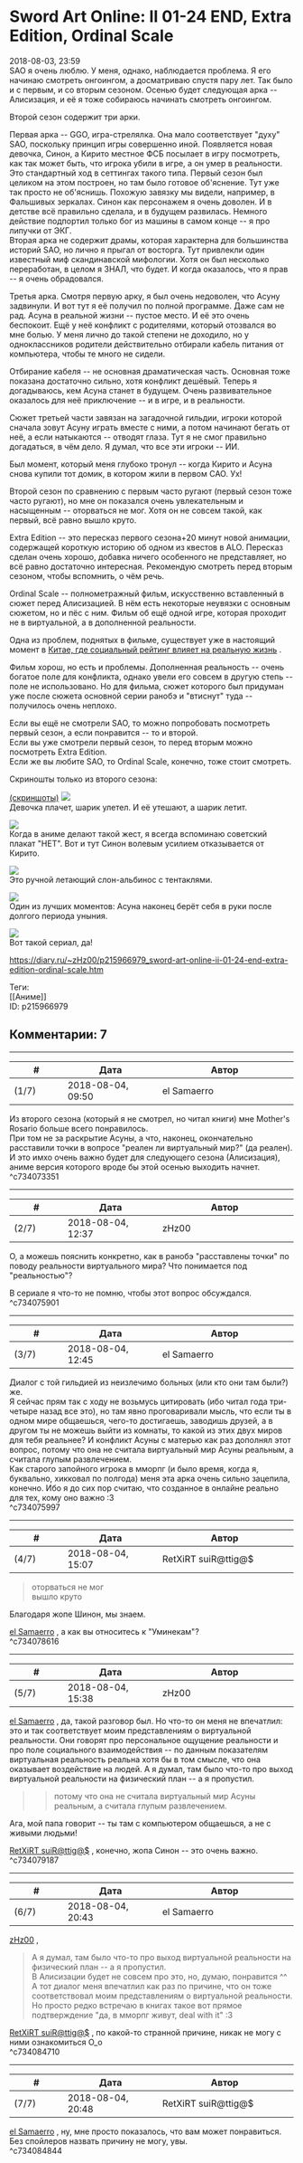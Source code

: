 Sword Art Online: II 01-24 END, Extra Edition, Ordinal Scale
============================================================

  
2018-08-03, 23:59  
 SAO я очень люблю. У меня, однако, наблюдается проблема. Я его начинаю смотреть онгоингом, а досматриваю спустя пару лет. Так было и с первым, и со вторым сезоном. Осенью будет следующая арка -- Алисизация, и её я тоже собираюсь начинать смотреть онгоингом.   
   
 Второй сезон содержит три арки.   
   
 Первая арка -- GGO, игра-стрелялка. Она мало соответствует "духу" SAO, поскольку принцип игры совершенно иной. Появляется новая девочка, Синон, а Кирито местное ФСБ посылает в игру посмотреть, как так может быть, что игрока убили в игре, а он умер в реальности. Это стандартный ход в сеттингах такого типа. Первый сезон был целиком на этом построен, но там было готовое об'яснение. Тут уже так просто не об'яснишь. Похожую завязку мы видели, например, в Фальшивых зеркалах. Синон как персонажем я очень доволен. И в детстве всё правильно сделала, и в будущем развилась. Немного действие подпортил только бог из машины в самом конце -- я про липучки от ЭКГ.   
 Вторая арка не содержит драмы, которая характерна для большинства историй SAO, но лично я прыгал от восторга. Тут привлекли один известный миф скандинавской мифологии. Хотя он был несколько переработан, в целом я ЗНАЛ, что будет. И когда оказалось, что я прав -- я очень обрадовался.   
   
 Третья арка. Смотря первую арку, я был очень недоволен, что Асуну задвинули. И вот тут я её получил по полной программе. Даже сам не рад. Асуна в реальной жизни -- пустое место. И её это очень беспокоит. Ещё у неё конфликт с родителями, который отозвался во мне болью. У меня лично до такой степени не доходило, но у одноклассников родители действительно отбирали кабель питания от компьютера, чтобы те много не сидели.   
   
 Отбирание кабеля -- не основная драматическая часть. Основная тоже показана достаточно сильно, хотя конфликт дешёвый. Теперь я догадываюсь, кем Асуна станет в будущем. Очень развивательное оказалось для неё приключение -- и в игре, и в реальности.   
   
 Сюжет третьей части завязан на загадочной гильдии, игроки которой сначала зовут Асуну играть вместе с ними, а потом начинают бегать от неё, а если натыкаются -- отводят глаза. Тут я не смог правильно догадаться, в чём дело. Я думал, что все эти игроки -- ИИ.   
   
 Был момент, который меня глубоко тронул -- когда Кирито и Асуна снова купили тот домик, в котором жили в первом САО. Ух!   
   
 Второй сезон по сравнению с первым часто ругают (первый сезон тоже часто ругают), но мне он показался очень увлекательным и насыщенным -- оторваться не мог. Хотя он не совсем такой, как первый, всё равно вышло круто.   
   
 Extra Edition -- это пересказ первого сезона+20 минут новой анимации, содержащей короткую историю об одном из квестов в ALO. Пересказ сделан очень хорошо, добавка ничего особенного не представляет, но всё равно достаточно интересная. Рекомендую смотреть перед вторым сезоном, чтобы вспомнить, о чём речь.   
   
 Ordinal Scale -- полнометражный фильм, искусственно вставленный в сюжет перед Алисизацией. В нём есть некоторые неувязки с основным сюжетом, но и пёс с ним. Фильм об ещё одной игре, которая проходит не в виртуальной, а в дополненной реальности.   
   
 Одна из проблем, поднятых в фильме, существует уже в настоящий момент в  [Китае, где социальный рейтинг влияет на реальную жизнь](https://knife.media/social-ranking/)  .   
   
 Фильм хорош, но есть и проблемы. Дополненная реальность -- очень богатое поле для конфликта, однако увели его совсем в другую степь -- поле не использовано. Но для фильма, сюжет которого был придуман уже после сюжета основной серии ранобэ и "втиснут" туда -- получилось очень неплохо.   
   
 Если вы ещё не смотрели SAO, то можно попробовать посмотреть первый сезон, а если понравится -- то и второй.   
 Если вы уже смотрели первый сезон, то перед вторым можно посмотреть Extra Edition.   
 Если же вы любите SAO, то Ordinal Scale, конечно, тоже стоит смотреть.   
   
 Скриношты только из второго сезона:   
   
  [(скриншоты)](https://zHz00.diary.ru/p215966979.htm?index=1#linkmore215966979m1)      [![](pics/XXgUN41l.jpg)](https://i.imgur.com/XXgUN41.jpg)    
 Девочка плачет, шарик улетел. И её утешают, а шарик летит.   
   
  [![](pics/WOW7dYLl.jpg)](https://i.imgur.com/WOW7dYL.jpg)    
 Когда в аниме делают такой жест, я всегда вспоминаю советский плакат "НЕТ". Вот и тут Синон волевым усилием отказывается от Кирито.   
   
  [![](pics/gk9xB8Kl.jpg)](https://i.imgur.com/gk9xB8K.jpg)    
 Это ручной летающий слон-альбинос с тентаклями.   
   
  [![](pics/YIAbqmal.jpg)](https://i.imgur.com/YIAbqma.jpg)    
 Один из лучших моментов: Асуна наконец берёт себя в руки после долгого периода уныния.   
   
  [![](pics/YUNEyERl.jpg)](https://i.imgur.com/YUNEyER.jpg)    
 Вот такой сериал, да!   
      
  
<https://diary.ru/~zHz00/p215966979_sword-art-online-ii-01-24-end-extra-edition-ordinal-scale.htm>  
  
Теги:  
[[Аниме]]  
ID: p215966979  


Комментарии: 7
--------------

  


---



|         #         |              Дата              |                     Автор                     |           ID           |
| --- | --- | --- | --- |
| (1/7) | 2018-08-04, 09:50 | el Samaerro | c734073351 |

  
 Из второго сезона (который я не смотрел, но читал книги) мне Mother's Rosario больше всего понравилось.   
 При том не за раскрытие Асуны, а что, наконец, окончательно расставили точки в вопросе "реален ли виртуальный мир?" (да реален). И это имхо очень важно будет для следующего сезона (Алисизация), аниме версия которого вроде бы этой осенью выходить начнет.   
 ^c734073351

---



|         #         |              Дата              |                     Автор                     |           ID           |
| --- | --- | --- | --- |
| (2/7) | 2018-08-04, 12:37 | zHz00 | c734075901 |

  
 О, а можешь пояснить конкретно, как в ранобэ "расставлены точки" по поводу реальности виртуального мира? Что понимается под "реальностью"?   
   
 В сериале я что-то не помню, чтобы этот вопрос обсуждался.   
 ^c734075901

---



|         #         |              Дата              |                     Автор                     |           ID           |
| --- | --- | --- | --- |
| (3/7) | 2018-08-04, 12:45 | el Samaerro | c734075997 |

  
 Диалог с той гильдией из неизлечимо больных (или кто они там были?) же.   
 Я сейчас прям так с ходу не возьмусь цитировать (ибо читал года три-четыре назад все это), но там явно проговаривали мысль, что если ты в одном мире общаешься, чего-то достигаешь, заводишь друзей, а в другом ты не можешь выйти из комнаты, то какой из этих двух миров для тебя реальнее? И конфликт Асуны с матерью как раз дополнял этот вопрос, потому что она не считала виртуальный мир Асуны реальным, а считала глупым развлечением.   
 Как старого запойного игрока в мморпг (и было время, когда я, буквально, хикковал по полгода) меня эта арка очень сильно зацепила, конечно. Ибо я до сих пор считаю, что созданное в онлайне реально для тех, кому оно важно :3   
 ^c734075997

---



|         #         |              Дата              |                     Автор                     |           ID           |
| --- | --- | --- | --- |
| (4/7) | 2018-08-04, 15:07 | RetXiRT suiR@ttig@$ | c734078616 |

  
  
>   оторваться не мог   
>  вышло круто  

 Благодаря жопе Шинон, мы знаем.   
   
  [el Samaerro](http://samaerro.diary.ru "-___-")  , а как вы относитесь к "Уминекам"?    
 ^c734078616

---



|         #         |              Дата              |                     Автор                     |           ID           |
| --- | --- | --- | --- |
| (5/7) | 2018-08-04, 15:38 | zHz00 | c734079187 |

  
  [el Samaerro](http://samaerro.diary.ru "-___-")  , да, такой разговор был. Но что-то он меня не впечатлил: это и так соответствует моим представлениям о виртуальной реальности. Они говорят про персональное ощущение реальности и про поле социального взаимодействия -- по данным показателям виртуальная реальность реальна хотя бы в том смысле, что она оказывает воздействие на людей. А я думал, там было что-то про выход виртуальной реальности на физический план -- а я пропустил.   
   
 >>потому что она не считала виртуальный мир Асуны реальным, а считала глупым развлечением.   
   
 Ага, мой папа говорит -- ты там с компьютером общаешься, а не с живыми людьми!   
   
  [RetXiRT suiR@ttig@$](http://Hellspawn.diary.ru "Горчичник")  , конечно, жопа Синон -- это очень важно.   
 ^c734079187

---



|         #         |              Дата              |                     Автор                     |           ID           |
| --- | --- | --- | --- |
| (6/7) | 2018-08-04, 20:43 | el Samaerro | c734084710 |

  
  [zHz00](https://zHz00.diary.ru "Untitled")  ,   
 >А я думал, там было что-то про выход виртуальной реальности на физический план -- а я пропустил.   
 В Алисизации будет не совсем про это, но, думаю, понравится ^^   
 А тот диалог меня впечатлил как раз по причине, что он тоже соответствовал моим представлениям о виртуальной реальности. Но просто редко встречаю в книгах такое вот прямое подтверждение "да, в мморпг живут, deal with it" :3   
   
  [RetXiRT suiR@ttig@$](http://Hellspawn.diary.ru "Горчичник")  , по какой-то странной причине, никак не могу с ними ознакомиться О\_о   
 ^c734084710

---



|         #         |              Дата              |                     Автор                     |           ID           |
| --- | --- | --- | --- |
| (7/7) | 2018-08-04, 20:48 | RetXiRT suiR@ttig@$ | c734084844 |

  
   [el Samaerro](http://samaerro.diary.ru "-___-")  , ну, мне просто показалось, что вам может понравиться. Без спойлеров назвать причину не могу, увы.    
 ^c734084844